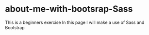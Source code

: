 # about-me-with-bootsrap-Sass
This is a beginners exercise
In this page I will make a use of Sass and Bootstrap
